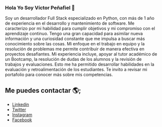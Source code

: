 ### Hola Yo Soy Víctor Peñafiel 👋

Soy un desarrollador Full Stack especializado en Python, con más de 1 año de experiencia en el desarrollo y mantenimiento de software. Me caracterizo por mi habilidad para cumplir objetivos y mi compromiso con el aprendizaje continuo. Tengo una gran capacidad para asimilar nueva información y una curiosidad constante que me impulsa a buscar más conocimiento sobre las cosas. Mi enfoque en el trabajo en equipo y la resolución de problemas me permite contribuir de manera efectiva en proyectos desafiantes. Mi experiencia incluye, apoyar al tutor académico de un Bootcamp, la resolución de dudas de los alumnos y la revisión de trabajos y evaluaciones. Esto me ha permitido desarrollar habilidades en la evaluación y retroalimentación de los estudiantes. 
Te invito a revisar mi portafolio para conocer más sobre mis competencias.


## Me puedes contactar 🌎;
 - [Linkedin](https://www.linkedin.com/in/victorpenafiel/)
 - [Twitter](https://twitter.com/newen_do)
 - [Instagram](https://www.instagram.com/newendochile/)
 - [Facebook](https://www.facebook.com/victorpenafiel?_rdc=1&_rdr)
<!--
**VictorPenafiel/VictorPenafiel** is a ✨ _special_ ✨ repository because its `README.md` (this file) appears on your GitHub profile.

Here are some ideas to get you started:

- 🔭 I’m currently working on ...
- 🌱 I’m currently learning ...
- 👯 I’m looking to collaborate on ...
- 🤔 I’m looking for help with ...
- 💬 Ask me about ...
- 📫 How to reach me: ...
- 😄 Pronouns: ...
- ⚡ Fun fact: ...
-->
